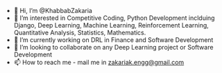 - 👋 Hi, I’m @KhabbabZakaria
- 👀 I’m interested in Competitive Coding, Python Development inclduing Django, Deep Learning, Machine Learning, Reinforcement Learning, Quantitative Analysis, Statistics, Mathematics.
- 🌱 I’m currently working on DRL in Finance and Software Development
- 💞️ I’m looking to collaborate on any Deep Learning project or Software Development
- 📫 How to reach me - mail me in zakariak.engg@gmail.com

<!---
KhabbabZakaria/KhabbabZakaria is a ✨ special ✨ repository because its `README.md` (this file) appears on your GitHub profile.
You can click the Preview link to take a look at your changes.
--->
